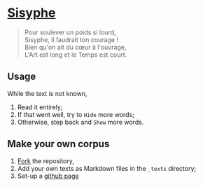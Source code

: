 # [Sisyphe](http://eleurent.github.io/sisyphe)

> Pour soulever un poids si lourd, \
> Sisyphe, il faudrait ton courage ! \
> Bien qu'on ait du cœur à l'ouvrage, \
> L'Art est long et le Temps est court.

## Usage

While the text is not known,
1. Read it entirely;
2. If that went well, try to `Hide` more words;
3. Otherwise, step back and `Show` more words.


## Make your own corpus

1. [Fork](https://github.com/eleurent/sisyphe/fork) the repository,
2. Add your own texts as Markdown files in the `_texts` directory;
3. Set-up a [github page](https://pages.github.com/)